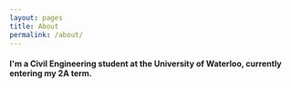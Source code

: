 ```yaml
---
layout: pages
title: About
permalink: /about/
---
```


#### I'm a Civil Engineering student at the University of Waterloo, currently entering my 2A term.
